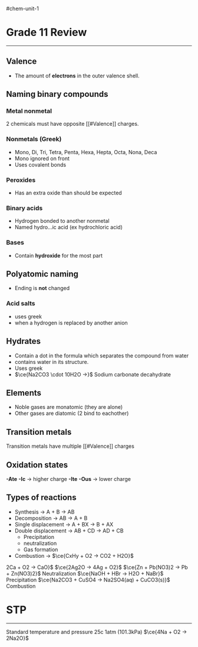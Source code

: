 #chem-unit-1
# Grade 11 Review
---
## Valence
- The amount of **electrons** in the outer valence shell.

## Naming binary compounds
### Metal nonmetal
2 chemicals must have opposite [[#Valence]] charges.
### Nonmetals (Greek)
- Mono, Di, Tri, Tetra, Penta, Hexa, Hepta, Octa, Nona, Deca
- Mono ignored on front
- Uses covalent bonds
### Peroxides
- Has an extra oxide than should be expected
### Binary acids
- Hydrogen bonded to another nonmetal
- Named hydro...ic acid (ex hydrochloric acid)
### Bases
- Contain **hydroxide** for the most part

## Polyatomic naming
- Ending is **not** changed

### Acid salts
- uses greek
- when a hydrogen is replaced by another anion
## Hydrates
- Contain a dot in the formula which separates the compound from water
- contains water in its structure. 
- Uses greek
- $\ce{Na2CO3 \cdot 10H2O ->}$ Sodium carbonate decahydrate

## Elements
- Noble gases are monatomic (they are alone)
- Other gases are diatomic (2 bind to eachother)

## Transition metals
Transition metals have multiple [[#Valence]] charges

## Oxidation states
**-Ate** **-Ic** -> higher charge
**-Ite** **-Ous** -> lower charge

## Types of reactions
- Synthesis -> A + B -> AB
- Decomposition -> AB -> A + B
- Single displacement -> A + BX -> B + AX
- Double displacement -> AB + CD -> AD + CB
	- Precipitation
	- neutralization
	- Gas formation
- Combustion -> $\ce{CxHy + O2 -> CO2 + H2O}$

2Ca + O2 -> CaO}$
$\ce{2Ag2O -> 4Ag + O2}$
$\ce{Zn + Pb(NO3)2 -> Pb + Zn(NO3)2}$
Neutralization
$\ce{NaOH + HBr -> H2O + NaBr}$
Precipitation
$\ce{Na2CO3 + CuSO4 -> Na2SO4(aq) + CuCO3(s)}$
Combustion

# STP
---
Standard temperature and pressure
25c
1atm (101.3kPa)
$\ce{4Na + O2 -> 2Na2O}$